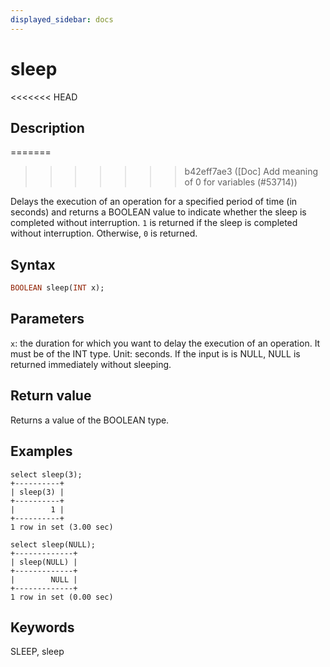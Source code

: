 ```yaml
---
displayed_sidebar: docs
---
```


# sleep

<<<<<<< HEAD
## Description
=======

>>>>>>> b42eff7ae3 ([Doc] Add meaning of 0 for variables (#53714))

Delays the execution of an operation for a specified period of time (in seconds) and returns a BOOLEAN value to indicate whether the sleep is completed without interruption. `1` is returned if the sleep is completed without interruption. Otherwise, `0` is returned.

## Syntax

```Haskell
BOOLEAN sleep(INT x);
```

## Parameters

`x`: the duration for which you want to delay the execution of an operation. It must be of the INT type. Unit: seconds. If the input is is NULL, NULL is returned immediately without sleeping.

## Return value

Returns a value of the BOOLEAN type.

## Examples

```Plain Text
select sleep(3);
+----------+
| sleep(3) |
+----------+
|        1 |
+----------+
1 row in set (3.00 sec)

select sleep(NULL);
+-------------+
| sleep(NULL) |
+-------------+
|        NULL |
+-------------+
1 row in set (0.00 sec)
```

## Keywords

SLEEP, sleep

